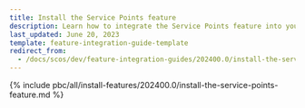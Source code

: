 ```yaml
---
title: Install the Service Points feature
description: Learn how to integrate the Service Points feature into your project
last_updated: June 20, 2023
template: feature-integration-guide-template
redirect_from:
  - /docs/scos/dev/feature-integration-guides/202400.0/install-the-service-points-feature.html
---
```


{% include pbc/all/install-features/202400.0/install-the-service-points-feature.md %} <!-- To edit, see /_includes/pbc/all/install-features/202400.0/install-the-service-points-feature.md -->
